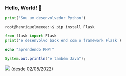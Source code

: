 ### Hello, World! 👋

 ```python
 print('Sou um desenvolvedor Python')
 ```
 ```console
 root@henriquelmeeee:~$ pip install Flask
 ``` 
 ```python
 from flask import Flask
 print('e desenvolvo back end com o framework Flask')
 ```
 ```php
echo "aprendendo PHP!"
 ```
 ```java
 System.out.println("e também Java");
 ```
![](https://komarev.com/ghpvc/?username=henriquelmeeee) (desde 02/05/2022)
<!--
**henriquelmeeee/henriquelmeeee** is a ✨ _special_ ✨ repository because its `README.md` (this file) appears on your GitHub profile.

Here are some ideas to get you started:

- 🔭 I’m currently working on ...
- 🌱 I’m currently learning ...
- 👯 I’m looking to collaborate on ...
- 🤔 I’m looking for help with ...
- 💬 Ask me about ...
- 📫 How to reach me: ...
- 😄 Pronouns: ...
- ⚡ Fun fact: ...
-->
